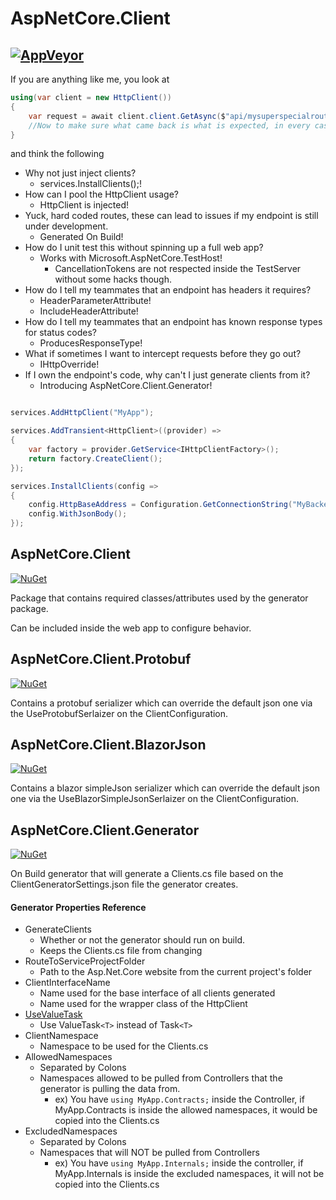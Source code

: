 # AspNetCore.Client
[![AppVeyor](https://ci.appveyor.com/api/projects/status/984mqqfnwytd3oga?svg=true)](https://ci.appveyor.com/project/Beffyman/aspnetcore-client)
---

If you are anything like me, you look at

```c#
using(var client = new HttpClient())
{
	var request = await client.client.GetAsync($"api/mysuperspecialroute/{id}");
	//Now to make sure what came back is what is expected, in every case...
}
```
and think the following
- Why not just inject clients?
  - services.InstallClients();!
- How can I pool the HttpClient usage? 
  - HttpClient is injected!
- Yuck, hard coded routes, these can lead to issues if my endpoint is still under development. 
  - Generated On Build!
- How do I unit test this without spinning up a full web app? 
  - Works with Microsoft.AspNetCore.TestHost!
    - CancellationTokens are not respected inside the TestServer without some hacks though.
- How do I tell my teammates that an endpoint has headers it requires? 
  - HeaderParameterAttribute! 
  - IncludeHeaderAttribute!
- How do I tell my teammates that an endpoint has known response types for status codes?
  - ProducesResponseType!
- What if sometimes I want to intercept requests before they go out? 
  - IHttpOverride!
- If I own the endpoint's code, why can't I just generate clients from it?
  - Introducing AspNetCore.Client.Generator!



```c#

services.AddHttpClient("MyApp");

services.AddTransient<HttpClient>((provider) =>
{
	var factory = provider.GetService<IHttpClientFactory>();
	return factory.CreateClient();
});

services.InstallClients(config =>
{
	config.HttpBaseAddress = Configuration.GetConnectionString("MyBackendApp");
	config.WithJsonBody();
});

```

## AspNetCore.Client
[![NuGet](https://img.shields.io/nuget/v/AspNetCore.Client.svg)](https://www.nuget.org/packages/AspNetCore.Client)

Package that contains required classes/attributes used by the generator package.

Can be included inside the web app to configure behavior.

## AspNetCore.Client.Protobuf
[![NuGet](https://img.shields.io/nuget/v/AspNetCore.Client.Protobuf.svg)](https://www.nuget.org/packages/AspNetCore.Client.Protobuf)

Contains a protobuf serializer which can override the default json one via the UseProtobufSerlaizer on the ClientConfiguration.

## AspNetCore.Client.BlazorJson
[![NuGet](https://img.shields.io/nuget/v/AspNetCore.Client.BlazorJson.svg)](https://www.nuget.org/packages/AspNetCore.Client.BlazorJson)

Contains a blazor simpleJson serializer which can override the default json one via the UseBlazorSimpleJsonSerlaizer on the ClientConfiguration.

## AspNetCore.Client.Generator
[![NuGet](https://img.shields.io/nuget/v/AspNetCore.Client.Generator.svg)](https://www.nuget.org/packages/AspNetCore.Client.Generator)

On Build generator that will generate a Clients.cs file based on the ClientGeneratorSettings.json file the generator creates.


#### Generator Properties Reference

- GenerateClients
  - Whether or not the generator should run on build.
  - Keeps the Clients.cs file from changing
- RouteToServiceProjectFolder
  - Path to the Asp.Net.Core website from the current project's folder
- ClientInterfaceName
  - Name used for the base interface of all clients generated
  - Name used for the wrapper class of the HttpClient
- [UseValueTask](https://docs.microsoft.com/en-us/dotnet/csharp/programming-guide/concepts/async/async-return-types#generalized-async-return-types-and-valuetaskt)
  - Use ValueTask`<T>` instead of Task`<T>`
- ClientNamespace
  - Namespace to be used for the Clients.cs
- AllowedNamespaces
  - Separated by Colons
  - Namespaces allowed to be pulled from Controllers that the generator is pulling the data from.
    - ex) You have `using MyApp.Contracts;` inside the Controller, if MyApp.Contracts is inside the allowed namespaces, it would be copied into the Clients.cs
- ExcludedNamespaces
  - Separated by Colons
  - Namespaces that will NOT be pulled from Controllers
    - ex) You have `using MyApp.Internals;` inside the controller, if MyApp.Internals is inside the excluded namespaces, it will not be copied into the Clients.cs